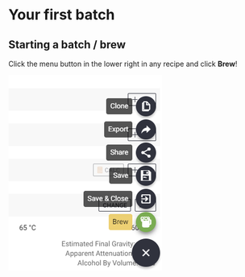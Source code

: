 # Your first batch

## Starting a batch / brew

Click the menu button in the lower right in any recipe and click **Brew**!

![](../.gitbook/assets/image%20%2825%29.png)

